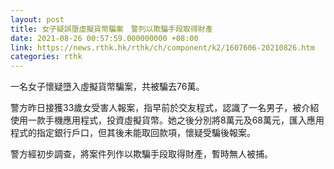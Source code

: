 ```yaml
---
layout: post
title: 女子疑誤墮虛擬貨幣騙案　警列以欺騙手段取得財產
date: 2021-08-26 00:57:59.000000000 +08:00
link: https://news.rthk.hk/rthk/ch/component/k2/1607606-20210826.htm
categories: rthk
---
```


一名女子懷疑墮入虛擬貨幣騙案，共被騙去76萬。

警方昨日接獲33歲女受害人報案，指早前於交友程式，認識了一名男子，被介紹使用一款手機應用程式，投資虛擬貨幣。她之後分別將8萬元及68萬元，匯入應用程式的指定銀行戶口，但其後未能取回款項，懷疑受騙後報案。

警方經初步調查，將案件列作以欺騙手段取得財產，暫時無人被捕。
